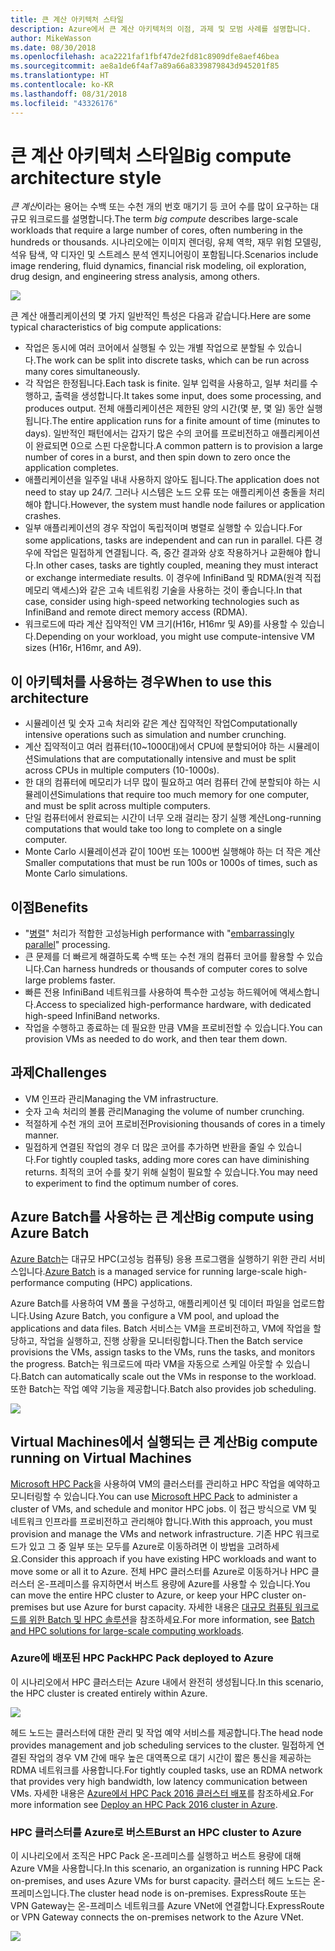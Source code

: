 ```yaml
---
title: 큰 계산 아키텍처 스타일
description: Azure에서 큰 계산 아키텍처의 이점, 과제 및 모범 사례를 설명합니다.
author: MikeWasson
ms.date: 08/30/2018
ms.openlocfilehash: aca2221faf1fbf47de2fd81c8909dfe8aef46bea
ms.sourcegitcommit: ae8a1de6f4af7a89a66a8339879843d945201f85
ms.translationtype: HT
ms.contentlocale: ko-KR
ms.lasthandoff: 08/31/2018
ms.locfileid: "43326176"
---
```

# <a name="big-compute-architecture-style"></a><span data-ttu-id="5a40d-103">큰 계산 아키텍처 스타일</span><span class="sxs-lookup"><span data-stu-id="5a40d-103">Big compute architecture style</span></span>

<span data-ttu-id="5a40d-104">*큰 계산*이라는 용어는 수백 또는 수천 개의 번호 매기기 등 코어 수를 많이 요구하는 대규모 워크로드를 설명합니다.</span><span class="sxs-lookup"><span data-stu-id="5a40d-104">The term *big compute* describes large-scale workloads that require a large number of cores, often numbering in the hundreds or thousands.</span></span> <span data-ttu-id="5a40d-105">시나리오에는 이미지 렌더링, 유체 역학, 재무 위험 모델링, 석유 탐색, 약 디자인 및 스트레스 분석 엔지니어링이 포함됩니다.</span><span class="sxs-lookup"><span data-stu-id="5a40d-105">Scenarios include image rendering, fluid dynamics, financial risk modeling, oil exploration, drug design, and engineering stress analysis, among others.</span></span>

![](./images/big-compute-logical.png)

<span data-ttu-id="5a40d-106">큰 계산 애플리케이션의 몇 가지 일반적인 특성은 다음과 같습니다.</span><span class="sxs-lookup"><span data-stu-id="5a40d-106">Here are some typical characteristics of big compute applications:</span></span>

- <span data-ttu-id="5a40d-107">작업은 동시에 여러 코어에서 실행될 수 있는 개별 작업으로 분할될 수 있습니다.</span><span class="sxs-lookup"><span data-stu-id="5a40d-107">The work can be split into discrete tasks, which can be run across many cores simultaneously.</span></span>
- <span data-ttu-id="5a40d-108">각 작업은 한정됩니다.</span><span class="sxs-lookup"><span data-stu-id="5a40d-108">Each task is finite.</span></span> <span data-ttu-id="5a40d-109">일부 입력을 사용하고, 일부 처리를 수행하고, 출력을 생성합니다.</span><span class="sxs-lookup"><span data-stu-id="5a40d-109">It takes some input, does some processing, and produces output.</span></span> <span data-ttu-id="5a40d-110">전체 애플리케이션은 제한된 양의 시간(몇 분, 몇 일) 동안 실행됩니다.</span><span class="sxs-lookup"><span data-stu-id="5a40d-110">The entire application runs for a finite amount of time (minutes to days).</span></span> <span data-ttu-id="5a40d-111">일반적인 패턴에서는 갑자기 많은 수의 코어를 프로비전하고 애플리케이션이 완료되면 0으로 스핀 다운합니다.</span><span class="sxs-lookup"><span data-stu-id="5a40d-111">A common pattern is to provision a large number of cores in a burst, and then spin down to zero once the application completes.</span></span> 
- <span data-ttu-id="5a40d-112">애플리케이션을 일주일 내내 사용하지 않아도 됩니다.</span><span class="sxs-lookup"><span data-stu-id="5a40d-112">The application does not need to stay up 24/7.</span></span> <span data-ttu-id="5a40d-113">그러나 시스템은 노드 오류 또는 애플리케이션 충돌을 처리해야 합니다.</span><span class="sxs-lookup"><span data-stu-id="5a40d-113">However, the system must handle node failures or application crashes.</span></span>
- <span data-ttu-id="5a40d-114">일부 애플리케이션의 경우 작업이 독립적이며 병렬로 실행할 수 있습니다.</span><span class="sxs-lookup"><span data-stu-id="5a40d-114">For some applications, tasks are independent and can run in parallel.</span></span> <span data-ttu-id="5a40d-115">다른 경우에 작업은 밀접하게 연결됩니다. 즉, 중간 결과와 상호 작용하거나 교환해야 합니다.</span><span class="sxs-lookup"><span data-stu-id="5a40d-115">In other cases, tasks are tightly coupled, meaning they must interact or exchange intermediate results.</span></span> <span data-ttu-id="5a40d-116">이 경우에 InfiniBand 및 RDMA(원격 직접 메모리 액세스)와 같은 고속 네트워킹 기술을 사용하는 것이 좋습니다.</span><span class="sxs-lookup"><span data-stu-id="5a40d-116">In that case, consider using high-speed networking technologies such as InfiniBand and remote direct memory access (RDMA).</span></span> 
- <span data-ttu-id="5a40d-117">워크로드에 따라 계산 집약적인 VM 크기(H16r, H16mr 및 A9)를 사용할 수 있습니다.</span><span class="sxs-lookup"><span data-stu-id="5a40d-117">Depending on your workload, you might use compute-intensive VM sizes (H16r, H16mr, and A9).</span></span>

## <a name="when-to-use-this-architecture"></a><span data-ttu-id="5a40d-118">이 아키텍처를 사용하는 경우</span><span class="sxs-lookup"><span data-stu-id="5a40d-118">When to use this architecture</span></span>

- <span data-ttu-id="5a40d-119">시뮬레이션 및 숫자 고속 처리와 같은 계산 집약적인 작업</span><span class="sxs-lookup"><span data-stu-id="5a40d-119">Computationally intensive operations such as simulation and number crunching.</span></span>
- <span data-ttu-id="5a40d-120">계산 집약적이고 여러 컴퓨터(10~1000대)에서 CPU에 분할되어야 하는 시뮬레이션</span><span class="sxs-lookup"><span data-stu-id="5a40d-120">Simulations that are computationally intensive and must be split across CPUs in multiple computers (10-1000s).</span></span>
- <span data-ttu-id="5a40d-121">한 대의 컴퓨터에 메모리가 너무 많이 필요하고 여러 컴퓨터 간에 분할되야 하는 시뮬레이션</span><span class="sxs-lookup"><span data-stu-id="5a40d-121">Simulations that require too much memory for one computer, and must be split across multiple computers.</span></span>
- <span data-ttu-id="5a40d-122">단일 컴퓨터에서 완료되는 시간이 너무 오래 걸리는 장기 실행 계산</span><span class="sxs-lookup"><span data-stu-id="5a40d-122">Long-running computations that would take too long to complete on a single computer.</span></span>
- <span data-ttu-id="5a40d-123">Monte Carlo 시뮬레이션과 같이 100번 또는 1000번 실행해야 하는 더 작은 계산</span><span class="sxs-lookup"><span data-stu-id="5a40d-123">Smaller computations that must be run 100s or 1000s of times, such as Monte Carlo simulations.</span></span>

## <a name="benefits"></a><span data-ttu-id="5a40d-124">이점</span><span class="sxs-lookup"><span data-stu-id="5a40d-124">Benefits</span></span>

- <span data-ttu-id="5a40d-125">"[병렬][embarrassingly-parallel]" 처리가 적합한 고성능</span><span class="sxs-lookup"><span data-stu-id="5a40d-125">High performance with "[embarrassingly parallel][embarrassingly-parallel]" processing.</span></span>
- <span data-ttu-id="5a40d-126">큰 문제를 더 빠르게 해결하도록 수백 또는 수천 개의 컴퓨터 코어를 활용할 수 있습니다.</span><span class="sxs-lookup"><span data-stu-id="5a40d-126">Can harness hundreds or thousands of computer cores to solve large problems faster.</span></span>
- <span data-ttu-id="5a40d-127">빠른 전용 InfiniBand 네트워크를 사용하여 특수한 고성능 하드웨어에 액세스합니다.</span><span class="sxs-lookup"><span data-stu-id="5a40d-127">Access to specialized high-performance hardware, with dedicated high-speed InfiniBand networks.</span></span>
- <span data-ttu-id="5a40d-128">작업을 수행하고 종료하는 데 필요한 만큼 VM을 프로비전할 수 있습니다.</span><span class="sxs-lookup"><span data-stu-id="5a40d-128">You can provision VMs as needed to do work, and then tear them down.</span></span> 

## <a name="challenges"></a><span data-ttu-id="5a40d-129">과제</span><span class="sxs-lookup"><span data-stu-id="5a40d-129">Challenges</span></span>

- <span data-ttu-id="5a40d-130">VM 인프라 관리</span><span class="sxs-lookup"><span data-stu-id="5a40d-130">Managing the VM infrastructure.</span></span>
- <span data-ttu-id="5a40d-131">숫자 고속 처리의 볼륨 관리</span><span class="sxs-lookup"><span data-stu-id="5a40d-131">Managing the volume of number crunching.</span></span> 
- <span data-ttu-id="5a40d-132">적절하게 수천 개의 코어 프로비전</span><span class="sxs-lookup"><span data-stu-id="5a40d-132">Provisioning thousands of cores in a timely manner.</span></span>
- <span data-ttu-id="5a40d-133">밀접하게 연결된 작업의 경우 더 많은 코어를 추가하면 반환을 줄일 수 있습니다.</span><span class="sxs-lookup"><span data-stu-id="5a40d-133">For tightly coupled tasks, adding more cores can have diminishing returns.</span></span> <span data-ttu-id="5a40d-134">최적의 코어 수를 찾기 위해 실험이 필요할 수 있습니다.</span><span class="sxs-lookup"><span data-stu-id="5a40d-134">You may need to experiment to find the optimum number of cores.</span></span>

## <a name="big-compute-using-azure-batch"></a><span data-ttu-id="5a40d-135">Azure Batch를 사용하는 큰 계산</span><span class="sxs-lookup"><span data-stu-id="5a40d-135">Big compute using Azure Batch</span></span>

<span data-ttu-id="5a40d-136">[Azure Batch][batch]는 대규모 HPC(고성능 컴퓨팅) 응용 프로그램을 실행하기 위한 관리 서비스입니다.</span><span class="sxs-lookup"><span data-stu-id="5a40d-136">[Azure Batch][batch] is a managed service for running large-scale high-performance computing (HPC) applications.</span></span>

<span data-ttu-id="5a40d-137">Azure Batch를 사용하여 VM 풀을 구성하고, 애플리케이션 및 데이터 파일을 업로드합니다.</span><span class="sxs-lookup"><span data-stu-id="5a40d-137">Using Azure Batch, you configure a VM pool, and upload the applications and data files.</span></span> <span data-ttu-id="5a40d-138">Batch 서비스는 VM을 프로비전하고, VM에 작업을 할당하고, 작업을 실행하고, 진행 상황을 모니터링합니다.</span><span class="sxs-lookup"><span data-stu-id="5a40d-138">Then the Batch service provisions the VMs, assign tasks to the VMs, runs the tasks, and monitors the progress.</span></span> <span data-ttu-id="5a40d-139">Batch는 워크로드에 따라 VM을 자동으로 스케일 아웃할 수 있습니다.</span><span class="sxs-lookup"><span data-stu-id="5a40d-139">Batch can automatically scale out the VMs in response to the workload.</span></span> <span data-ttu-id="5a40d-140">또한 Batch는 작업 예약 기능을 제공합니다.</span><span class="sxs-lookup"><span data-stu-id="5a40d-140">Batch also provides job scheduling.</span></span>

![](./images/big-compute-batch.png) 

## <a name="big-compute-running-on-virtual-machines"></a><span data-ttu-id="5a40d-141">Virtual Machines에서 실행되는 큰 계산</span><span class="sxs-lookup"><span data-stu-id="5a40d-141">Big compute running on Virtual Machines</span></span>

<span data-ttu-id="5a40d-142">[Microsoft HPC Pack][hpc-pack]을 사용하여 VM의 클러스터를 관리하고 HPC 작업을 예약하고 모니터링할 수 있습니다.</span><span class="sxs-lookup"><span data-stu-id="5a40d-142">You can use [Microsoft HPC Pack][hpc-pack] to administer a cluster of VMs, and schedule and monitor HPC jobs.</span></span> <span data-ttu-id="5a40d-143">이 접근 방식으로 VM 및 네트워크 인프라를 프로비전하고 관리해야 합니다.</span><span class="sxs-lookup"><span data-stu-id="5a40d-143">With this approach, you must provision and manage the VMs and network infrastructure.</span></span> <span data-ttu-id="5a40d-144">기존 HPC 워크로드가 있고 그 중 일부 또는 모두를 Azure로 이동하려면 이 방법을 고려하세요.</span><span class="sxs-lookup"><span data-stu-id="5a40d-144">Consider this approach if you have existing HPC workloads and want to move some or all it to Azure.</span></span> <span data-ttu-id="5a40d-145">전체 HPC 클러스터를 Azure로 이동하거나 HPC 클러스터 온-프레미스를 유지하면서 버스트 용량에 Azure를 사용할 수 있습니다.</span><span class="sxs-lookup"><span data-stu-id="5a40d-145">You can move the entire HPC cluster to Azure, or keep your HPC cluster on-premises but use Azure for burst capacity.</span></span> <span data-ttu-id="5a40d-146">자세한 내용은 [대규모 컴퓨팅 워크로드를 위한 Batch 및 HPC 솔루션][batch-hpc-solutions]을 참조하세요.</span><span class="sxs-lookup"><span data-stu-id="5a40d-146">For more information, see [Batch and HPC solutions for large-scale computing workloads][batch-hpc-solutions].</span></span>

### <a name="hpc-pack-deployed-to-azure"></a><span data-ttu-id="5a40d-147">Azure에 배포된 HPC Pack</span><span class="sxs-lookup"><span data-stu-id="5a40d-147">HPC Pack deployed to Azure</span></span>

<span data-ttu-id="5a40d-148">이 시나리오에서 HPC 클러스터는 Azure 내에서 완전히 생성됩니다.</span><span class="sxs-lookup"><span data-stu-id="5a40d-148">In this scenario, the HPC cluster is created entirely within Azure.</span></span>

![](./images/big-compute-iaas.png) 
 
<span data-ttu-id="5a40d-149">헤드 노드는 클러스터에 대한 관리 및 작업 예약 서비스를 제공합니다.</span><span class="sxs-lookup"><span data-stu-id="5a40d-149">The head node provides management and job scheduling services to the cluster.</span></span> <span data-ttu-id="5a40d-150">밀접하게 연결된 작업의 경우 VM 간에 매우 높은 대역폭으로 대기 시간이 짧은 통신을 제공하는 RDMA 네트워크를 사용합니다.</span><span class="sxs-lookup"><span data-stu-id="5a40d-150">For tightly coupled tasks, use an RDMA network that provides very high bandwidth, low latency communication between VMs.</span></span> <span data-ttu-id="5a40d-151">자세한 내용은 [Azure에서 HPC Pack 2016 클러스터 배포][deploy-hpc-azure]를 참조하세요.</span><span class="sxs-lookup"><span data-stu-id="5a40d-151">For more information see [Deploy an HPC Pack 2016 cluster in Azure][deploy-hpc-azure].</span></span>

### <a name="burst-an-hpc-cluster-to-azure"></a><span data-ttu-id="5a40d-152">HPC 클러스터를 Azure로 버스트</span><span class="sxs-lookup"><span data-stu-id="5a40d-152">Burst an HPC cluster to Azure</span></span>

<span data-ttu-id="5a40d-153">이 시나리오에서 조직은 HPC Pack 온-프레미스를 실행하고 버스트 용량에 대해 Azure VM을 사용합니다.</span><span class="sxs-lookup"><span data-stu-id="5a40d-153">In this scenario, an organization is running HPC Pack on-premises, and uses Azure VMs for burst capacity.</span></span> <span data-ttu-id="5a40d-154">클러스터 헤드 노드는 온-프레미스입니다.</span><span class="sxs-lookup"><span data-stu-id="5a40d-154">The cluster head node is on-premises.</span></span> <span data-ttu-id="5a40d-155">ExpressRoute 또는 VPN Gateway는 온-프레미스 네트워크를 Azure VNet에 연결합니다.</span><span class="sxs-lookup"><span data-stu-id="5a40d-155">ExpressRoute or VPN Gateway connects the on-premises network to the Azure VNet.</span></span>

![](./images/big-compute-hybrid.png) 


[batch]: /azure/batch/
[batch-hpc-solutions]: /azure/batch/batch-hpc-solutions
[deploy-hpc-azure]: /azure/virtual-machines/windows/hpcpack-2016-cluster
[embarrassingly-parallel]: https://en.wikipedia.org/wiki/Embarrassingly_parallel
[hpc-pack]: https://technet.microsoft.com/library/cc514029

 
